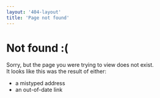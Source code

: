 ```yaml
---
layout: '404-layout'
title: 'Page not found'
---
```


# Not found :(
Sorry, but the page you were trying to view does not exist.   
It looks like this was the result of either:   
- a mistyped address
- an out-of-date link



